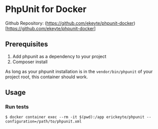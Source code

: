 # PhpUnit for Docker

Github Repository: (https://github.com/ekeyte/phpunit-docker)[https://github.com/ekeyte/phpunit-docker]

## Prerequisites

1. Add phpunit as a dependency to your project 
2. Composer install

As long as your phpunit installation is in the `vendor/bin/phpunit` of your project root, this container should work.

## Usage

### Run tests

```
$ docker container exec --rm -it $(pwd):/app erickeyte/phpunit --configuration=/path/to/phpunit.xml
```